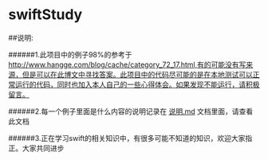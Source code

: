 # swiftStudy

##说明:

######1.此项目中的例子98%的参考于 http://www.hangge.com/blog/cache/category_72_17.html,有的可能没有写来源，但是可以在此博文中寻找答案。此项目中的代码尽可能的是在本地测试可以正常运行的代码，同时也加入本人自己的一些心得体会。如果发现不能运行，请积极留言。


######2.每一个例子里面是什么内容的说明记录在 [说明.md](说明.md) 文档里面，请查看此文档

######3.正在学习swift的相关知识中，有很多可能不知道的知识，欢迎大家指正。大家共同进步


